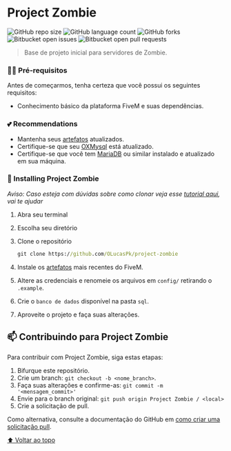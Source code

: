 # Project Zombie

![GitHub repo size](https://img.shields.io/github/repo-size/iuricode/README-template?style=for-the-badge)
![GitHub language count](https://img.shields.io/github/languages/count/iuricode/README-template?style=for-the-badge)
![GitHub forks](https://img.shields.io/github/forks/iuricode/README-template?style=for-the-badge)
![Bitbucket open issues](https://img.shields.io/bitbucket/issues/iuricode/README-template?style=for-the-badge)
![Bitbucket open pull requests](https://img.shields.io/bitbucket/pr-raw/iuricode/README-template?style=for-the-badge)

> Base de projeto inicial para servidores de Zombie.

### 🤷‍♂️ Pré-requisitos

Antes de começarmos, tenha certeza que você possui os seguintes requisitos:

* Conhecimento básico da plataforma FiveM e suas dependências.

### 💕 Recommendations

* Mantenha seus [artefatos](https://runtime.fivem.net/artifacts/fivem/) atualizados.
* Certifique-se que seu [OXMysql](https://github.com/overextended/oxmysql) está atualizado.
* Certifique-se que você tem [MariaDB](https://mariadb.org/download/?rel=10.6.4&prod=mariadb) ou similar instalado e atualizado em sua máquina.

### 🚀 Installing Project Zombie

_Aviso: Caso esteja com dúvidas sobre como clonar veja esse [tutorial aqui](https://help.github.com/pt/github/creating-cloning-and-archiving-repositories/cloning-a-repository), vai te ajudar_

1. Abra seu terminal

2. Escolha seu diretório

3. Clone o repositório
    ```cmd
    git clone https://github.com/OLucasPk/project-zombie
    ```

4. Instale os [artefatos](https://runtime.fivem.net/artifacts/fivem/) mais recentes do FiveM.

5. Altere as credenciais e renomeie os arquivos em ``config/`` retirando o ``.example``.

6. Crie o ``banco de dados`` disponível na pasta ``sql``.

7. Aproveite o projeto e faça suas alterações.

## 📫 Contribuindo para Project Zombie
Para contribuir com Project Zombie, siga estas etapas:

1. Bifurque este repositório.
2. Crie um branch: `git checkout -b <nome_branch>`.
3. Faça suas alterações e confirme-as: `git commit -m '<mensagem_commit>'`
4. Envie para o branch original: `git push origin Project Zombie / <local>`
5. Crie a solicitação de pull.

Como alternativa, consulte a documentação do GitHub em [como criar uma solicitação pull](https://help.github.com/en/github/collaborating-with-issues-and-pull-requests/creating-a-pull-request).

[⬆ Voltar ao topo](#project-zombie)<br>